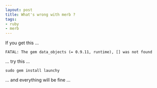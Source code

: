 ```yaml
---
layout: post
title: What's wrong with merb ?
tags:
- ruby
- merb
---
```


If you get this ...

`FATAL: The gem data_objects (= 0.9.11, runtime), [] was not found`

... try this ...

`sudo gem install launchy`

... and everything will be fine ...